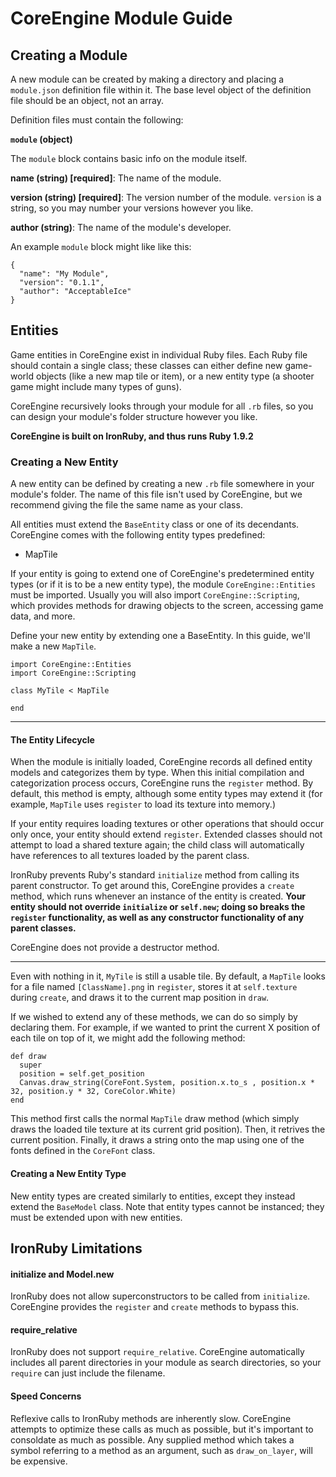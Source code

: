 ﻿# CoreEngine Module Guide

## Creating a Module

A new module can be created by making a directory and placing a `module.json` 
definition file within it. The base level object of the definition file should 
be an object, not an array.

Definition files must contain the following:

**`module` (object)**

The `module` block contains basic info on the module itself.

**name (string) [required]**: The name of the module. 

**version (string) [required]**: The version number of the module. `version` is a string, 
so you may number your versions however you like.

**author (string)**: The name of the module's developer.

An example `module` block might like like this:

    {
      "name": "My Module",
      "version": "0.1.1",
      "author": "AcceptableIce"
    }

## Entities

Game entities in CoreEngine exist in individual Ruby files. Each Ruby file should contain a single class;
these classes can either define new game-world objects (like a new map tile or item), or a new entity type
(a shooter game might include many types of guns).

CoreEngine recursively looks through your module for all `.rb` files, so you can design your module's folder
structure however you like.

**CoreEngine is built on IronRuby, and thus runs Ruby 1.9.2**


### Creating a New Entity

A new entity can be defined by creating a new `.rb` file somewhere in your module's folder. The name of this
file isn't used by CoreEngine, but we recommend giving the file the same name as your class.

All entities must extend the `BaseEntity` class or one of its decendants. CoreEngine comes with the following
entity types predefined:
 
* MapTile

If your entity is going to extend one of CoreEngine's predetermined entity types (or if it is to be a new entity type),
the module `CoreEngine::Entities` must be imported. Usually you will also import `CoreEngine::Scripting`, which 
provides methods for drawing objects to the screen, accessing game data, and more.

Define your new entity by extending one a BaseEntity. In this guide, we'll make a new `MapTile`.

    import CoreEngine::Entities
    import CoreEngine::Scripting
    
    class MyTile < MapTile
    
    end

----
#### The Entity Lifecycle

When the module is initially loaded, CoreEngine records all defined entity models and categorizes them by
type. When this initial compilation and categorization process occurs, CoreEngine runs the `register` method.
By default, this method is empty, although some entity types may extend it (for example, `MapTile` uses
`register` to load its texture into memory.)

If your entity requires loading textures or other operations that should occur only once, your entity should
extend `register`. Extended classes should not attempt to load a shared texture again; the child class
will automatically have references to all textures loaded by the parent class.

IronRuby prevents Ruby's standard `initialize` method from calling its parent constructor. To get around this,
CoreEngine provides a `create` method, which runs whenever an instance of the entity is created. **Your entity
should not override `initialize` or `self.new`; doing so breaks the `register` functionality, as well as any 
constructor functionality of any parent classes.**

CoreEngine does not provide a destructor method.

----

Even with nothing in it, `MyTile` is still a usable tile. By default, a `MapTile` looks for a file named
`[ClassName].png` in `register`, stores it at `self.texture` during `create`, and draws it to the current
map position in `draw`. 

If we wished to extend any of these methods, we can do so simply by declaring them. For example, if we wanted
to print the current X position of each tile on top of it, we might add the following method:

    def draw
      super
      position = self.get_position
      Canvas.draw_string(CoreFont.System, position.x.to_s , position.x * 32, position.y * 32, CoreColor.White)
    end

This method first calls the normal `MapTile` draw method (which simply draws the loaded tile texture at its current
grid position). Then, it retrives the current position. Finally, it draws a string onto the map using one of the
fonts defined in the `CoreFont` class.

#### Creating a New Entity Type

New entity types are created similarly to entities, except they instead extend the `BaseModel` class. Note that
entity types cannot be instanced; they must be extended upon with new entities.

## IronRuby Limitations

#### initialize and Model.new

IronRuby does not allow superconstructors to be called from `initialize`. CoreEngine provides the
`register` and `create` methods to bypass this.

#### require_relative

IronRuby does not support `require_relative`. CoreEngine automatically includes all parent directories
in your module as search directories, so your `require` can just include the filename.

#### Speed Concerns

Reflexive calls to IronRuby methods are inherently slow. CoreEngine attempts to optimize these
calls as much as possible, but it's important to consoldate as much as possible.
Any supplied method which takes a symbol referring to a method as an argument, such as
`draw_on_layer`, will be expensive.
